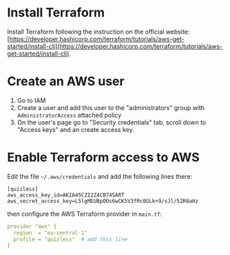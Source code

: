 # Install Terraform 
Install Terraform following the instruction on the official website:
[https://developer.hashicorp.com/terraform/tutorials/aws-get-started/install-cli](https://developer.hashicorp.com/terraform/tutorials/aws-get-started/install-cli).

# Create an AWS user
1) Go to IAM
2) Create a user and add this user to the "administrators" group with `AdministratorAccess` attached policy
3) On the user's page go to "Security credentials" tab, scroll down to "Access keys" and an create access key. 

# Enable Terraform access to AWS
Edit the file `~/.aws/credentials` and add the following lines there:
```shell
[quizless]
aws_access_key_id=AKIA45CZI2Z4CB74SART
aws_secret_access_key=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
```

then configure the AWS Terraform provider in `main.tf`:
```yaml
provider "aws" {
  region  = "eu-central-1"
  profile = "quizless"  # add this line
}
```